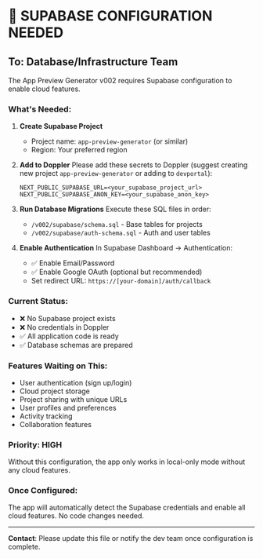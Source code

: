 # 🚨 SUPABASE CONFIGURATION NEEDED

## To: Database/Infrastructure Team

The App Preview Generator v002 requires Supabase configuration to enable cloud features.

### What's Needed:

1. **Create Supabase Project**
   - Project name: `app-preview-generator` (or similar)
   - Region: Your preferred region

2. **Add to Doppler**
   Please add these secrets to Doppler (suggest creating new project `app-preview-generator` or adding to `devportal`):
   ```
   NEXT_PUBLIC_SUPABASE_URL=<your_supabase_project_url>
   NEXT_PUBLIC_SUPABASE_ANON_KEY=<your_supabase_anon_key>
   ```

3. **Run Database Migrations**
   Execute these SQL files in order:
   - `/v002/supabase/schema.sql` - Base tables for projects
   - `/v002/supabase/auth-schema.sql` - Auth and user tables

4. **Enable Authentication**
   In Supabase Dashboard → Authentication:
   - ✅ Enable Email/Password
   - ✅ Enable Google OAuth (optional but recommended)
   - Set redirect URL: `https://[your-domain]/auth/callback`

### Current Status:
- ❌ No Supabase project exists
- ❌ No credentials in Doppler
- ✅ All application code is ready
- ✅ Database schemas are prepared

### Features Waiting on This:
- User authentication (sign up/login)
- Cloud project storage
- Project sharing with unique URLs
- User profiles and preferences
- Activity tracking
- Collaboration features

### Priority: HIGH
Without this configuration, the app only works in local-only mode without any cloud features.

### Once Configured:
The app will automatically detect the Supabase credentials and enable all cloud features. No code changes needed.

---
**Contact**: Please update this file or notify the dev team once configuration is complete.